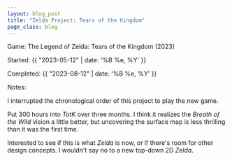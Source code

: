 ```yaml
---
layout: blog_post
title: "Zelda Project: Tears of the Kingdom"
page_class: blog
---
```


<span class="lead-in">Game:</span> The Legend of Zelda: Tears of the Kingdom (2023)

<span class="lead-in">Started:</span> {{ "2023-05-12" | date: '%B %e, %Y' }}

<span class="lead-in">Completed:</span> {{ "2023-08-12" | date: '%B %e, %Y' }}

<p class="lead-in">Notes:</p>

I interrupted the chronological order of this project to play the new game.

Put 300 hours into _TotK_ over three months. I think it realizes the _Breath of the Wild_ vision a little better, but uncovering the surface map is less thrilling than it was the first time.

Interested to see if this is what _Zelda_ is now, or if there's room for other design concepts. I wouldn't say no to a new top-down 2D _Zelda_.